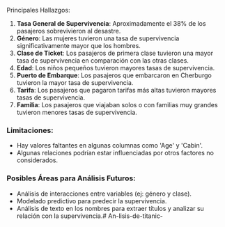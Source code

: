 Principales Hallazgos:
1. **Tasa General de Supervivencia**: Aproximadamente el 38% de los pasajeros sobrevivieron al desastre.
2. **Género**: Las mujeres tuvieron una tasa de supervivencia significativamente mayor que los hombres.
3. **Clase de Ticket**: Los pasajeros de primera clase tuvieron una mayor tasa de supervivencia en comparación con las otras clases.
4. **Edad**: Los niños pequeños tuvieron mayores tasas de supervivencia.
5. **Puerto de Embarque**: Los pasajeros que embarcaron en Cherburgo tuvieron la mayor tasa de supervivencia.
6. **Tarifa**: Los pasajeros que pagaron tarifas más altas tuvieron mayores tasas de supervivencia.
7. **Familia**: Los pasajeros que viajaban solos o con familias muy grandes tuvieron menores tasas de supervivencia.

### Limitaciones:
- Hay valores faltantes en algunas columnas como 'Age' y 'Cabin'.
- Algunas relaciones podrían estar influenciadas por otros factores no considerados.

### Posibles Áreas para Análisis Futuros:
- Análisis de interacciones entre variables (ej: género y clase).
- Modelado predictivo para predecir la supervivencia.
- Análisis de texto en los nombres para extraer títulos y analizar su relación con la supervivencia.# An-lisis-de-titanic-
